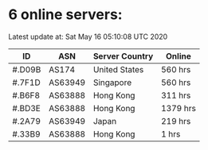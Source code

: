 # 6 online servers:

Latest update at: Sat May 16 05:10:08 UTC 2020

| ID | ASN | Server Country | Online |
| -- | --- | -------------- | ------ |
| #.D09B | AS174 | United States | 560 hrs |
| #.7F1D | AS63949 | Singapore | 560 hrs |
| #.B6F8 | AS63888 | Hong Kong | 311 hrs |
| #.BD3E | AS63888 | Hong Kong | 1379 hrs |
| #.2A79 | AS63949 | Japan | 219 hrs |
| #.33B9 | AS63888 | Hong Kong | 1 hrs |

